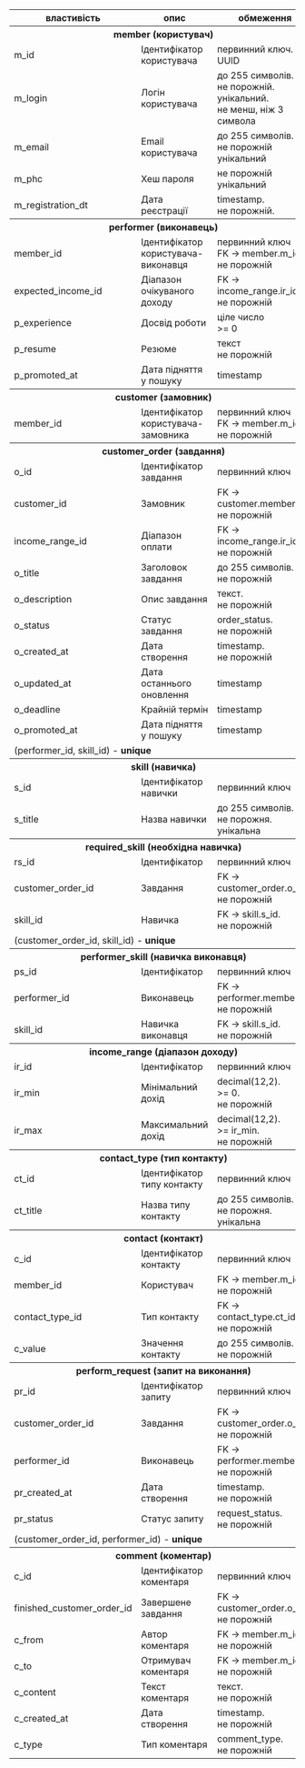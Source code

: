 <table>
    <thead>
        <tr>
            <th>властивість</th>
            <th>опис</th>
            <th>обмеження</th>
        </tr>
    </thead>
    <tbody>
        <tr>
        <th colspan="3">member (користувач)</th></tr>
        <tr>
            <td>m_id</td>
            <td>Ідентифікатор користувача</td>
            <td>первинний ключ.<br/>UUID</td>
        </tr>
        <tr>
            <td>m_login</td>
            <td>Логін користувача</td>
            <td>
                до 255 символів.<br/>
                не порожній.<br/>
                унікальний.<br/>
                не менш, ніж 3 символа
            </td>
        </tr>
        <tr>
            <td>m_email</td>
            <td>Email користувача</td>
            <td>до 255 символів.<br/>не порожній<br/>унікальний</td>
        </tr>
        <tr>
            <td>m_phc</td>
            <td>Хеш пароля</td>
            <td>
                не порожній<br/>
                унікальний
            </td>
        </tr>
        <tr>
            <td>m_registration_dt</td>
            <td>Дата реєстрації</td>
            <td>timestamp.<br/>не порожній.</td>
        </tr>
            <tr><th colspan="3">performer (виконавець)</th></tr>
        <tr>
            <td>member_id</td>
            <td>Ідентифікатор користувача-виконавця</td>
            <td>первинний ключ<br/>FK → member.m_id<br/>не порожній</td>
        </tr>
        <tr>
            <td>expected_income_id</td>
            <td>Діапазон очікуваного доходу</td>
            <td>FK → income_range.ir_id<br/>не порожній</td>
        </tr>
        <tr>
            <td>p_experience</td>
            <td>Досвід роботи</td>
            <td>ціле число<br/>>= 0</td>
        </tr>
        <tr>
            <td>p_resume</td>
            <td>Резюме</td>
            <td>текст<br/>не порожній</td>
        </tr>
        <tr>
            <td>p_promoted_at</td>
            <td>Дата підняття у пошуку</td>
            <td>timestamp</td>
        </tr>
        <tr>
        <th colspan="3">customer (замовник)</th></tr>
        <tr>
            <td>member_id</td>
            <td>Ідентифікатор користувача-замовника</td>
            <td>первинний ключ<br/>FK → member.m_id<br/>не порожній</td>
        </tr>
        <tr>
        <th colspan="3">customer_order (завдання)</th></tr>
        <tr>
            <td>o_id</td>
            <td>Ідентифікатор завдання</td>
            <td>первинний ключ</td>
        </tr>
        <tr>
            <td>customer_id</td>
            <td>Замовник</td>
            <td>FK → customer.member_id<br/>не порожній</td>
        </tr>
        <tr>
            <td>income_range_id</td>
            <td>Діапазон оплати</td>
            <td>FK → income_range.ir_id<br/>не порожній</td>
        </tr>
        <tr>
            <td>o_title</td>
            <td>Заголовок завдання</td>
            <td>до 255 символів.<br/>не порожній</td>
        </tr>
        <tr>
            <td>o_description</td>
            <td>Опис завдання</td>
            <td>текст.<br/>не порожній</td>
        </tr>
        <tr>
            <td>o_status</td>
            <td>Статус завдання</td>
            <td>order_status.<br/>не порожній</td>
        </tr>
        <tr>
            <td>o_created_at</td>
            <td>Дата створення</td>
            <td>timestamp.<br/>не порожній</td>
        </tr>
        <tr>
            <td>o_updated_at</td>
            <td>Дата останнього оновлення</td>
            <td>timestamp</td>
        </tr>
        <tr>
            <td>o_deadline</td>
            <td>Крайній термін</td>
            <td>timestamp</td>
        </tr>
        <tr>
            <td>o_promoted_at</td>
            <td>Дата підняття у пошуку</td>
            <td>timestamp</td>
        </tr>
        <td colspan='3'>(performer_id, skill_id) - <b>unique</b></td>
        <tr><th colspan="3">skill (навичка)</th></tr>
        <tr>
            <td>s_id</td>
            <td>Ідентифікатор навички</td>
            <td>первинний ключ</td>
        </tr>
        <tr>
            <td>s_title</td>
            <td>Назва навички</td>
            <td>до 255 символів.<br/>не порожня.<br/>унікальна</td>
        </tr>
        <tr>
        <th colspan="3">required_skill (необхідна навичка)</th></tr>
        <tr>
            <td>rs_id</td>
            <td>Ідентифікатор</td>
            <td>первинний ключ</td>
        </tr>
        <tr>
            <td>customer_order_id</td>
            <td>Завдання</td>
            <td>FK → customer_order.o_id.<br/>не порожній</td>
        </tr>
        <tr>
            <td>skill_id</td>
            <td>Навичка</td>
            <td>FK → skill.s_id.<br/>не порожній</td>
        </tr>
        <td colspan='3'>(customer_order_id, skill_id) - <b>unique</b></td>
        <tr>
        <th colspan="3">performer_skill (навичка виконавця)</th></tr>
        <tr>
            <td>ps_id</td>
            <td>Ідентифікатор</td>
            <td>первинний ключ</td>
        </tr>
        <tr>
            <td>performer_id</td>
            <td>Виконавець</td>
            <td>FK → performer.member_id.<br/>не порожній</td>
        </tr>
        <tr>
            <td>skill_id</td>
            <td>Навичка виконавця</td>
            <td>FK → skill.s_id.<br/>не порожній</td>
        </tr>
        <tr>
        <th colspan="3">income_range (діапазон доходу)</th></tr>
        <tr>
            <td>ir_id</td>
            <td>Ідентифікатор</td>
            <td>первинний ключ</td>
        </tr>
        <tr>
            <td>ir_min</td>
            <td>Мінімальний дохід</td>
            <td>decimal(12,2).<br/>>= 0.<br/>не порожній</td>
        </tr>
        <tr>
            <td>ir_max</td>
            <td>Максимальний дохід</td>
            <td>decimal(12,2).<br/>>= ir_min.<br/>не порожній</td>
        </tr>
        <tr>
        <th colspan="3">contact_type (тип контакту)</th></tr>
        <tr>
            <td>ct_id</td>
            <td>Ідентифікатор типу контакту</td>
            <td>первинний ключ</td>
        </tr>
        <tr>
            <td>ct_title</td>
            <td>Назва типу контакту</td>
            <td>до 255 символів.<br/>не порожня.<br/>унікальна</td>
        </tr>
        <tr>
        <th colspan="3">contact (контакт)</th></tr>
        <tr>
            <td>c_id</td>
            <td>Ідентифікатор контакту</td>
            <td>первинний ключ</td>
        </tr>
        <tr>
            <td>member_id</td>
            <td>Користувач</td>
            <td>FK → member.m_id.<br/>не порожній</td>
        </tr>
        <tr>
            <td>contact_type_id</td>
            <td>Тип контакту</td>
            <td>FK → contact_type.ct_id.<br/>не порожній</td>
        </tr>
        <tr>
            <td>c_value</td>
            <td>Значення контакту</td>
            <td>до 255 символів.<br/>не порожній</td>
        </tr>
        <tr>
        <th colspan="3">perform_request (запит на виконання)</th></tr>
        <tr>
            <td>pr_id</td>
            <td>Ідентифікатор запиту</td>
            <td>первинний ключ</td>
        </tr>
        <tr>
            <td>customer_order_id</td>
            <td>Завдання</td>
            <td>FK → customer_order.o_id.<br/>не порожній</td>
        </tr>
        <tr>
            <td>performer_id</td>
            <td>Виконавець</td>
            <td>FK → performer.member_id.<br/>не порожній</td>
        </tr>
        <tr>
            <td>pr_created_at</td>
            <td>Дата створення</td>
            <td>timestamp.<br/>не порожній</td>
        </tr>
        <tr>
            <td>pr_status</td>
            <td>Статус запиту</td>
            <td>request_status.<br/>не порожній</td>
        </tr>
        <tr>
            <td colspan='3'>(customer_order_id, performer_id) - <b>unique</b></td>
        </tr>
        <tr>
        <th colspan="3">comment (коментар)</th></tr>
        <tr>
            <td>c_id</td>
            <td>Ідентифікатор коментаря</td>
            <td>первинний ключ</td>
        </tr>
        <tr>
            <td>finished_customer_order_id</td>
            <td>Завершене завдання</td>
            <td>FK → customer_order.o_id.<br/>не порожній</td>
        </tr>
        <tr>
            <td>c_from</td>
            <td>Автор коментаря</td>
            <td>FK → member.m_id.<br/>не порожній</td>
        </tr>
        <tr>
            <td>c_to</td>
            <td>Отримувач коментаря</td>
            <td>FK → member.m_id.<br/>не порожній</td>
        </tr>
        <tr>
            <td>c_content</td>
            <td>Текст коментаря</td>
            <td>текст.<br/>не порожній</td>
        </tr>
        <tr>
            <td>c_created_at</td>
            <td>Дата створення</td>
            <td>timestamp.<br/>не порожній</td>
        </tr>
        <tr>
            <td>c_type</td>
            <td>Тип коментаря</td>
            <td>comment_type.<br/>не порожній</td>
        </tr>
    </tbody>
</table>